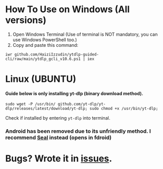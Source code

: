 # How To Use on Windows (All versions)
1. Open Windows Terminal (Use of terminal is NOT mandatory, you can use Windows PowerShell too.)
2. Copy and paste this command: 
```
iwr github.com/HaiziIzzudin/ytdlp-guided-cli/raw/main/ytdlp_gcli_v10.6.ps1 | iex
```

# Linux (UBUNTU)
#### Guide below is only installing yt-dlp (binary download method).
```
sudo wget -P /usr/bin/ github.com/yt-dlp/yt-dlp/releases/latest/download/yt-dlp; sudo chmod +x /usr/bin/yt-dlp;
```
Check if installed by entering `yt-dlp` into terminal.

### Android has been removed due to its unfriendly method. I recommend [Seal](https://f-droid.org/en/packages/com.junkfood.seal/) instead (opens in fdroid)

# Bugs? Wrote it in [issues](https://github.com/HaiziIzzudin/ytdlp-guided-cli/issues).
